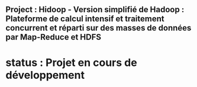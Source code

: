 ## Project : Hidoop - Version simplifié de Hadoop : Plateforme de calcul intensif et traitement concurrent et réparti sur des masses de données par Map-Reduce et HDFS

# status : Projet en cours de développement
